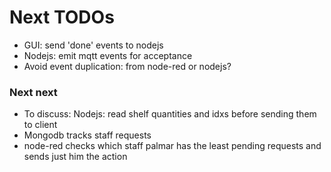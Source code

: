 # Next TODOs
* GUI: send 'done' events to nodejs
* Nodejs: emit mqtt events for acceptance
* Avoid event duplication: from node-red or nodejs?

### Next next
* To discuss: Nodejs: read shelf quantities and idxs before sending them to client
* Mongodb tracks staff requests
* node-red checks which staff palmar has the least pending requests and sends just him the action
